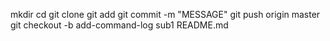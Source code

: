 mkdir
cd
git clone <URL>
git add <FILENAME>
git commit -m "MESSAGE"
git push origin master
git checkout -b add-command-log
sub1 README.md

